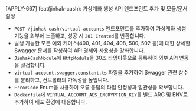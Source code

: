 [APPLY-667] feat(jinhak-cash): 가상계좌 생성 API 엔드포인트 추가 및 모듈/문서 설정

- `POST /jinhak-cash/virtual-accounts` 엔드포인트를 추가하여 가상계좌 생성 기능을 외부에 노출하고, 성공 시 `201 Created`를 반환합니다.
- 발생 가능한 모든 예외 케이스(400, 401, 404, 408, 500, 502 등)에 대한 상세한 Swagger 문서를 작성하여 API 명세와 사용성을 강화합니다.
- `JinhakCashModule`에 `HttpModule`을 30초 타임아웃으로 등록하여 외부 API 연동을 설정합니다.
- `virtual-account.swagger.constant.ts` 파일을 추가하여 Swagger 관련 상수를 분리하고, 컨트롤러의 가독성을 높입니다.
- `ErrorCode` Enum을 사용하여 오류 응답의 타입 안정성과 일관성을 확보합니다.
- `Dockerfile`에 `VIRTUAL_ACCOUNT_AES_ENCRYPTION_KEY`를 빌드 ARG 및 ENV로 추가하여 배포 환경에 대응합니다.
